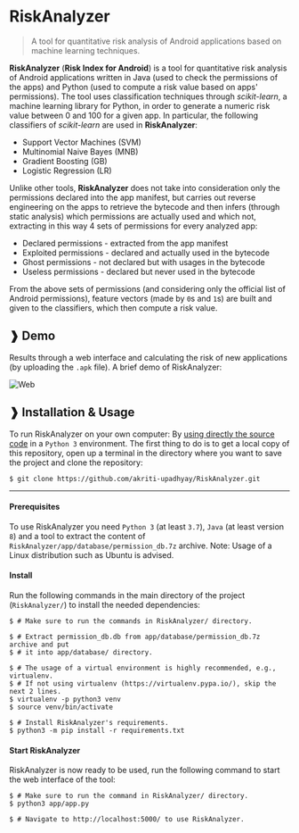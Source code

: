 # RiskAnalyzer

> A tool for quantitative risk analysis of Android applications based on machine
> learning techniques.


**RiskAnalyzer** (**Risk Index for Android**) is a tool for quantitative risk
analysis of Android applications written in Java (used to check the permissions of the
apps) and Python (used to compute a risk value based on apps' permissions). The tool
uses classification techniques through *scikit-learn*, a machine learning library for
Python, in order to generate a numeric risk value between 0 and 100 for a given app.
In particular, the following classifiers of *scikit-learn* are used in **RiskAnalyzer**:
* Support Vector Machines (SVM)
* Multinomial Naive Bayes (MNB)
* Gradient Boosting (GB)
* Logistic Regression (LR)

Unlike other tools, **RiskAnalyzer** does not take into consideration only the
permissions declared into the app manifest, but carries out reverse engineering on
the apps to retrieve the bytecode and then infers (through static analysis) which
permissions are actually used and which not, extracting in this way 4 sets of
permissions for every analyzed app:
* Declared permissions - extracted from the app manifest
* Exploited permissions - declared and actually used in the bytecode
* Ghost permissions - not declared but with usages in the bytecode
* Useless permissions - declared but never used in the bytecode

From the above sets of permissions (and considering only the official list of Android
permissions), feature vectors (made by `0`s and `1`s) are built and given to the
classifiers, which then compute a risk value. 


## ❱ Demo

Results through a web interface and calculating the risk of new applications (by uploading the `.apk` file). A brief demo of RiskAnalyzer:

![Web](https://github.com/akriti-upadhyay/RiskAnalyzer/blob/master/docs/demo/web.gif)



## ❱ Installation & Usage

To run RiskAnalyzer on your own computer:
By [using directly the source code](#from-source) in a `Python 3` environment. The first thing to do is to get a local copy of this repository, open up a terminal in the directory where you want to save the project and clone the repository:

```Shell
$ git clone https://github.com/akriti-upadhyay/RiskAnalyzer.git
```

----------------------------------------------------------------------------------------

#### Prerequisites

To use RiskAnalyzer you need `Python 3` (at least `3.7`), `Java` (at least version `8`)
and a tool to extract the content of `RiskAnalyzer/app/database/permission_db.7z`
archive. Note: Usage of a Linux distribution such as Ubuntu is advised.

#### Install

Run the following commands in the main directory of the project (`RiskAnalyzer/`)
to install the needed dependencies:

```Shell
$ # Make sure to run the commands in RiskAnalyzer/ directory.

$ # Extract permission_db.db from app/database/permission_db.7z archive and put 
$ # it into app/database/ directory.

$ # The usage of a virtual environment is highly recommended, e.g., virtualenv.
$ # If not using virtualenv (https://virtualenv.pypa.io/), skip the next 2 lines.
$ virtualenv -p python3 venv
$ source venv/bin/activate

$ # Install RiskAnalyzer's requirements.
$ python3 -m pip install -r requirements.txt
```

#### Start RiskAnalyzer

RiskAnalyzer is now ready to be used, run the following command to start the web
interface of the tool:

```Shell
$ # Make sure to run the command in RiskAnalyzer/ directory.
$ python3 app/app.py

$ # Navigate to http://localhost:5000/ to use RiskAnalyzer.
```

